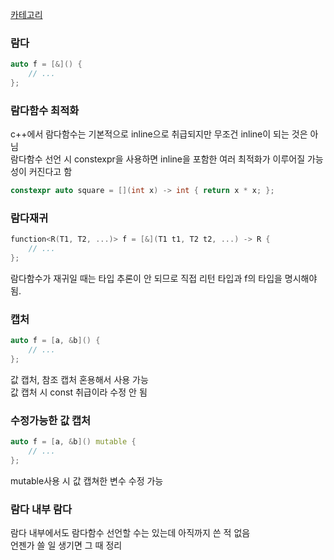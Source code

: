 [카테고리](/README.md)
### 람다
```cpp
auto f = [&]() {
    // ...
};
```

### 람다함수 최적화
c++에서 람다함수는 기본적으로 inline으로 취급되지만 무조건 inline이 되는 것은 아님   
람다함수 선언 시 constexpr을 사용하면 inline을 포함한 여러 최적화가 이루어질 가능성이 커진다고 함   
```cpp
constexpr auto square = [](int x) -> int { return x * x; };
```

### 람다재귀
```cpp
function<R(T1, T2, ...)> f = [&](T1 t1, T2 t2, ...) -> R {
    // ...
};
```
람다함수가 재귀일 때는 타입 추론이 안 되므로 직접 리턴 타입과 f의 타입을 명시해야 됨.

### 캡처
```cpp
auto f = [a, &b]() {
    // ...
};
```
값 캡처, 참조 캡처 혼용해서 사용 가능   
값 캡처 시 const 취급이라 수정 안 됨   

### 수정가능한 값 캡처
```cpp
auto f = [a, &b]() mutable {
    // ...
};
```
mutable사용 시 값 캡쳐한 변수 수정 가능

### 람다 내부 람다
람다 내부에서도 람다함수 선언할 수는 있는데 아직까지 쓴 적 없음   
언젠가 쓸 일 생기면 그 때 정리   